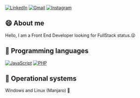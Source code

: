 [linkedin-shield]: https://img.shields.io/badge/-LinkedIn-black.svg?style=flat-square&logo=linkedin&colorB=2867B2
[linkedin-url]: https://www.linkedin.com/in/thiago-furtado-silva/

[gmail-shield]: https://img.shields.io/badge/-Gmail-c14438?style=flat-square&logo=Gmail&colorB=FD1D1D&logoColor=white&link=mailto:thiagof89.tf@gmail.com
[gmail-url]: mailto:thiagof89.tf@gmail.com

[instagram-shield]: https://img.shields.io/badge/-Instagram-c14438?style=flat-square&logo=Instagram&colorB=833AB4&logoColor=white&link=https://www.instagram.com/thiag0_dev/
[instagram-url]: https://www.instagram.com/thiag0_dev/

[![LinkedIn][linkedin-shield]][linkedin-url] [![Gmail][gmail-shield]][gmail-url] [![Instagram][instagram-shield]][instagram-url]

## :smile: About me
Hello, I am a Front End Developer looking for FullStack status.:stuck_out_tongue_winking_eye:

## :balloon: Programming languages
[![JavaScript](https://img.shields.io/badge/-JavaScript-black?style=flat-square&logo=javascript&link=https://github.com/th1ag0-Zz/)](https://github.com/th1ag0-Zz/) [![PHP](https://img.shields.io/badge/-PHP-black?style=flat-square&logo=php&link=https://github.com/th1ag0-Zz/)](https://github.com/th1ag0-Zz/)

## :cherries: Operational systems
Windows and Linux (Manjaro) :penguin:
